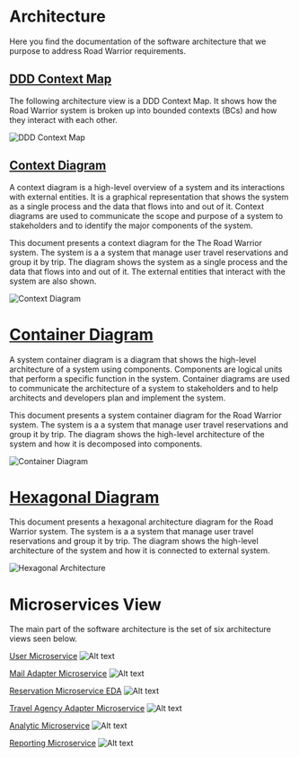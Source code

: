 # Architecture

Here you find the documentation of the software architecture that we purpose to address Road Warrior requirements.

## [DDD Context Map](./ddd-context-map.md)

The following architecture view is a DDD Context Map. It shows how the Road Warrior system is broken up into bounded contexts (BCs) and how they interact with each other.

![DDD Context Map](../images/ddd-context-map.png)

## [Context Diagram](./context-diagram.md)

A context diagram is a high-level overview of a system and its interactions with external entities. It is a graphical representation that shows the system as a single process and the data that flows into and out of it. Context diagrams are used to communicate the scope and purpose of a system to stakeholders and to identify the major components of the system.

This document presents a context diagram for the The Road Warrior system. The system is a a system that manage user travel reservations and group it by trip. The diagram shows the system as a single process and the data that flows into and out of it. The external entities that interact with the system are also shown.

![Context Diagram](../images/context-diagram.png)

# [Container Diagram](./container-diagram.md)

A system container diagram is a diagram that shows the high-level architecture of a system using components. Components are logical units that perform a specific function in the system. Container diagrams are used to communicate the architecture of a system to stakeholders and to help architects and developers plan and implement the system.

This document presents a system container diagram for the Road Warrior system. The system is a a system that manage user travel reservations and group it by trip. The diagram shows the high-level architecture of the system and how it is decomposed into components.

![Container Diagram](../images/container-diagram.png)

# [Hexagonal Diagram](./hexagonal.md)

This document presents a hexagonal architecture diagram for the Road Warrior system. The system is a a system that manage user travel reservations and group it by trip. The diagram shows the high-level architecture of the system and how it is connected to external system.

![Hexagonal Architecture](../images/hexagonal-architecture.png)

# Microservices View

The main part of the software architecture is the set of six architecture views seen below.

[User Microservice](./user-microservice.md)
![Alt text](../images/user-microservice.png?raw=true "User Microservice")

[Mail Adapter Microservice](./mail-adapter-microservice.md)
![Alt text](../images/mail-adapter-microservice.png?raw=true "Mail Adapter Microservice")

[Reservation Microservice EDA](./reservation-microservice-eda.md)
![Alt text](../images/reservation-microservice-eda.png?raw=true "Reservation Microservice EDA")

[Travel Agency Adapter Microservice](./travel-agency-adapter-microservice.md)
![Alt text](../images/travel-agency-adapter-microservice.png?raw=true "Travel Agency Adapter Microservice")

[Analytic Microservice](./analytic-microservice.md)
![Alt text](../images/analytic-microservice.png?raw=true "Analytic Microservice")

[Reporting Microservice](./reporting-microservice.md)
![Alt text](../images/reporting-microservice.png?raw=true "Reporting Microservice")
